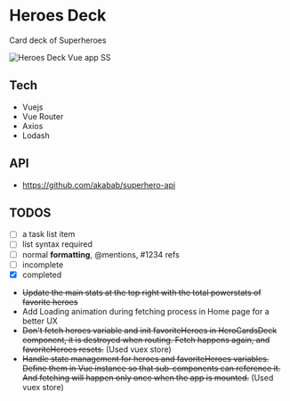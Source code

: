 # Heroes Deck
Card deck of Superheroes

![Heroes Deck Vue app SS](https://i.postimg.cc/jdsQgGqP/Screen-Shot-2019-03-24-at-11-07-32.png "Heroes Deck Vue app")

## Tech
* Vuejs
* Vue Router
* Axios
* Lodash

## API
* https://github.com/akabab/superhero-api

## TODOS

- [ ] a task list item
- [ ] list syntax required
- [ ] normal **formatting**, @mentions, #1234 refs
- [ ] incomplete
- [x] completed

* ~~Update the main stats at the top right with the total powerstats of favorite heroes~~
* Add Loading animation during fetching process in Home page for a better UX
* ~~Don't fetch heroes variable and init favoriteHeroes in HeroCardsDeck component, it is destroyed when routing. Fetch happens again, and favoriteHeroes resets.~~ (Used vuex store)
* ~~Handle state management for heroes and favoriteHeroes variables. Define them in Vue instance so that sub-components can reference it. And fetching will happen only once when the app is mounted.~~ (Used vuex store)
